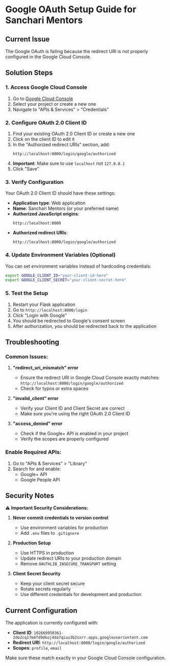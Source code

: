 # Google OAuth Setup Guide for Sanchari Mentors

## Current Issue
The Google OAuth is failing because the redirect URI is not properly configured in the Google Cloud Console.

## Solution Steps

### 1. Access Google Cloud Console
1. Go to [Google Cloud Console](https://console.cloud.google.com/)
2. Select your project or create a new one
3. Navigate to "APIs & Services" > "Credentials"

### 2. Configure OAuth 2.0 Client ID
1. Find your existing OAuth 2.0 Client ID or create a new one
2. Click on the client ID to edit it
3. In the "Authorized redirect URIs" section, add:
   ```
   http://localhost:8000/login/google/authorized
   ```
4. **Important**: Make sure to use `localhost` not `127.0.0.1`
5. Click "Save"

### 3. Verify Configuration
Your OAuth 2.0 Client ID should have these settings:
- **Application type**: Web application
- **Name**: Sanchari Mentors (or your preferred name)
- **Authorized JavaScript origins**: 
  ```
  http://localhost:8000
  ```
- **Authorized redirect URIs**:
  ```
  http://localhost:8000/login/google/authorized
  ```

### 4. Update Environment Variables (Optional)
You can set environment variables instead of hardcoding credentials:

```bash
export GOOGLE_CLIENT_ID="your-client-id-here"
export GOOGLE_CLIENT_SECRET="your-client-secret-here"
```

### 5. Test the Setup
1. Restart your Flask application
2. Go to `http://localhost:8000/login`
3. Click "Login with Google"
4. You should be redirected to Google's consent screen
5. After authorization, you should be redirected back to the application

## Troubleshooting

### Common Issues:

1. **"redirect_uri_mismatch" error**
   - Ensure the redirect URI in Google Cloud Console exactly matches: `http://localhost:8000/login/google/authorized`
   - Check for typos or extra spaces

2. **"invalid_client" error**
   - Verify your Client ID and Client Secret are correct
   - Make sure you're using the right OAuth 2.0 Client ID

3. **"access_denied" error**
   - Check if the Google+ API is enabled in your project
   - Verify the scopes are properly configured

### Enable Required APIs:
1. Go to "APIs & Services" > "Library"
2. Search for and enable:
   - Google+ API
   - Google People API

## Security Notes

⚠️ **Important Security Considerations:**

1. **Never commit credentials to version control**
   - Use environment variables for production
   - Add `.env` files to `.gitignore`

2. **Production Setup**
   - Use HTTPS in production
   - Update redirect URIs to your production domain
   - Remove `OAUTHLIB_INSECURE_TRANSPORT` setting

3. **Client Secret Security**
   - Keep your client secret secure
   - Rotate secrets regularly
   - Use different credentials for development and production

## Current Configuration

The application is currently configured with:
- **Client ID**: `102669950361-2do2cq17m4fd9dkoj4da7qiuu3b2snrr.apps.googleusercontent.com`
- **Redirect URI**: `http://localhost:8000/login/google/authorized`
- **Scopes**: `profile`, `email`

Make sure these match exactly in your Google Cloud Console configuration. 